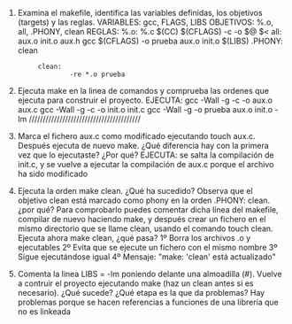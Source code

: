 1. Examina el makefile, identifica las variables definidas, los objetivos
   (targets) y las reglas.
   VARIABLES: gcc, FLAGS, LIBS
   OBJETIVOS: %.o, all, .PHONY, clean
   REGLAS: 
   			%.o: %.c
   					$(CC) $(CFLAGS) -c -o $@ $<
   			all: aux.o init.o aux.h
   					gcc $(CFLAGS) -o prueba aux.o init.o $(LIBS)
   			.PHONY: clean
   			
   			clean: 
   					-re *.o prueba
2. Ejecuta make en la linea de comandos y comprueba las ordenes que ejecuta para
   construir el proyecto.
   EJECUTA: 
   	gcc -Wall -g -c -o aux.o aux.c
	gcc -Wall -g -c -o init.o init.c
	gcc -Wall -g -o prueba aux.o init.o -lm
	////////////////////////////////////////
3. Marca el fichero aux.c como modificado ejecutando touch aux.c. Después
   ejecuta de nuevo make. ¿Qué diferencia hay con la primera vez que lo
   ejecutaste? ¿Por qué? 
   EJECUTA: se salta la compilación de init.c, y se vuelve a ejecutar la compilación de
   			aux.c porque el archivo ha sido modificado
4. Ejecuta la orden make clean. ¿Qué ha sucedido? Observa que el objetivo clean
   está marcado como phony en la orden .PHONY: clean. ¿por qué? Para comprobarlo
   puedes comentar dicha línea del makefile, compilar de nuevo haciendo make, y
   después crear un fichero en el mismo directorio que se llame clean, usando el
   comando touch clean. Ejecuta ahora make clean, ¿qué pasa?
   1º Borra los archivos .o y ejecutables
   2º Evita que se ejecute un fichero con el mismo nombre
   3º Sigue ejecutándose igual
   4º Mensaje: "make: 'clean' está actualizado"
5. Comenta la linea LIBS = -lm poniendo delante una almoadilla (#). Vuelve a
   contruir el proyecto ejecutando make (haz un clean antes si es necesario).
   ¿Qué sucede? ¿Qué etapa es la que da problemas?
	Hay problemas porque se hacen referencias a funciones de una librería que no es
	linkeada
